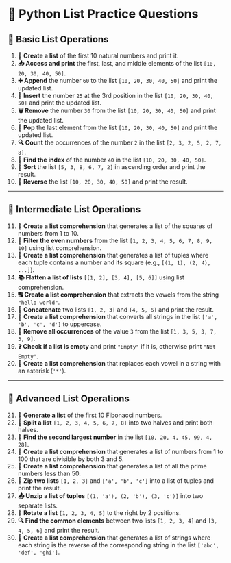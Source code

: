 # 🌟 Python List Practice Questions

## 📝 Basic List Operations

1. **🔢 Create a list** of the first 10 natural numbers and print it.
2. **📥 Access and print** the first, last, and middle elements of the list `[10, 20, 30, 40, 50]`.
3. **➕ Append** the number `60` to the list `[10, 20, 30, 40, 50]` and print the updated list.
4. **📌 Insert** the number `25` at the 3rd position in the list `[10, 20, 30, 40, 50]` and print the updated list.
5. **🗑️ Remove** the number `30` from the list `[10, 20, 30, 40, 50]` and print the updated list.
6. **🚮 Pop** the last element from the list `[10, 20, 30, 40, 50]` and print the updated list.
7. **🔍 Count** the occurrences of the number `2` in the list `[2, 3, 2, 5, 2, 7, 8]`.
8. **📍 Find the index** of the number `40` in the list `[10, 20, 30, 40, 50]`.
9. **🔄 Sort** the list `[5, 3, 8, 6, 7, 2]` in ascending order and print the result.
10. **🔄 Reverse** the list `[10, 20, 30, 40, 50]` and print the result.

---

## 📝 Intermediate List Operations

11. **🧮 Create a list comprehension** that generates a list of the squares of numbers from 1 to 10.
12. **🔢 Filter the even numbers** from the list `[1, 2, 3, 4, 5, 6, 7, 8, 9, 10]` using list comprehension.
13. **🔄 Create a list comprehension** that generates a list of tuples where each tuple contains a number and its square (e.g., `[(1, 1), (2, 4), ...]`).
14. **📚 Flatten a list of lists** `[[1, 2], [3, 4], [5, 6]]` using list comprehension.
15. **🔠 Create a list comprehension** that extracts the vowels from the string `"hello world"`.
16. **🔗 Concatenate** two lists `[1, 2, 3]` and `[4, 5, 6]` and print the result.
17. **🔡 Create a list comprehension** that converts all strings in the list `['a', 'b', 'c', 'd']` to uppercase.
18. **🚫 Remove all occurrences** of the value `3` from the list `[1, 3, 5, 3, 7, 3, 9]`.
19. **❓ Check if a list is empty** and print `"Empty"` if it is, otherwise print `"Not Empty"`.
20. **🌟 Create a list comprehension** that replaces each vowel in a string with an asterisk (`'*'`).

---

## 📝 Advanced List Operations

21. **🔢 Generate a list** of the first 10 Fibonacci numbers.
22. **📄 Split a list** `[1, 2, 3, 4, 5, 6, 7, 8]` into two halves and print both halves.
23. **🥈 Find the second largest number** in the list `[10, 20, 4, 45, 99, 4, 28]`.
24. **🌟 Create a list comprehension** that generates a list of numbers from 1 to 100 that are divisible by both 3 and 5.
25. **🔢 Create a list comprehension** that generates a list of all the prime numbers less than 50.
26. **🔗 Zip two lists** `[1, 2, 3]` and `['a', 'b', 'c']` into a list of tuples and print the result.
27. **📤 Unzip a list of tuples** `[(1, 'a'), (2, 'b'), (3, 'c')]` into two separate lists.
28. **🔄 Rotate a list** `[1, 2, 3, 4, 5]` to the right by 2 positions.
29. **🔍 Find the common elements** between two lists `[1, 2, 3, 4]` and `[3, 4, 5, 6]` and print the result.
30. **🔄 Create a list comprehension** that generates a list of strings where each string is the reverse of the corresponding string in the list `['abc', 'def', 'ghi']`.
